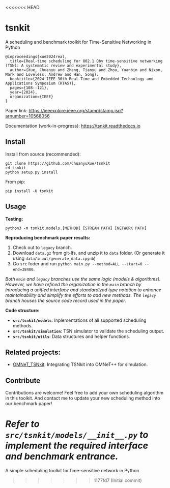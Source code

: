 <<<<<<< HEAD
# tsnkit

A scheduling and benchmark toolkit for Time-Sensitive Networking in Python

```
@inproceedings{xue2024real,
  title={Real-time scheduling for 802.1 Qbv time-sensitive networking (TSN): A systematic review and experimental study},
  author={Xue, Chuanyu and Zhang, Tianyu and Zhou, Yuanbin and Nixon, Mark and Loveless, Andrew and Han, Song},
  booktitle={2024 IEEE 30th Real-Time and Embedded Technology and Applications Symposium (RTAS)},
  pages={108--121},
  year={2024},
  organization={IEEE}
}
```
Paper link: https://ieeexplore.ieee.org/stamp/stamp.jsp?arnumber=10568056

Documentation (work-in-progress): https://tsnkit.readthedocs.io

## Install

Install from source (recommended):

```
git clone https://github.com/ChuanyuXue/tsnkit
cd tsnkit
python setup.py install
```


From pip:

```
pip install -U tsnkit
```



## Usage

**Testing:**

```
python3 -m tsnkit.models.[METHOD] [STREAM PATH] [NETWORK PATH]
```
**Reproducing benchmark paper results:**

1. Check out to `legacy` branch.
2. Download `data.gz` from git-lfs, and unzip it to `data` folder. (Or generate it using `data/input/generate_data.ipynb`)
3. Go `src` foder and run `python main.py --method=ALL --start=0 --end=38400`.

*Both `main` and `legacy` branches use the same logic (models & algorithms). However, we have refined the organization in the `main` branch by introducing a unified interface and standardized type notation to enhance maintainability and simplify the efforts to add new methods. The `legacy` branch houses the source code record used in the paper.*

**Code structure:**


- **`src/tsnkit/models`**: Inplementations of all supported scheduling methods.
- **`src/tsnkit/simulation`**: TSN simulator to validate the scheduling output.
- **`src/tsnkit/utils`**: Data structures and helper functions.


## Related projects:

- [OMNeT_TSNkit](https://github.com/deepsea52418/OMNeT_TSNkit): Integrating TSNkit into OMNeT++ for simulation.

## Contribute

Contributions are welcome! Feel free to add your own scheduling algorithm in this toolkit. And contact me to update your new scheduling method into our benchmark paper!

*Refer to `src/tsnkit/models/__init__.py` to implement the required interface and benchmark entrance.*
=======
A simple scheduling toolkit for time-sensitive network in Python
>>>>>>> 1177fd7 (Initial commit)
